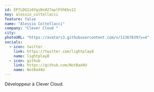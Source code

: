 ```yaml
---
id: EP7LDG2i6YgiNs027aplFVhEbv12
key: alessio_coltellacci
feature: false
name: "Alessio Coltellacci"
company: "Clever Cloud "
city: 
photoURL: "https://avatars3.githubusercontent.com/u/11367839?v=4"
socials:
  - icon: twitter
    link: https://twitter.com/lightplay8
    name: lightplay8
  - icon: github
    link: https://github.com/NotBad4U
    name: NotBad4U
---
```

Développeur à Clever Cloud.
